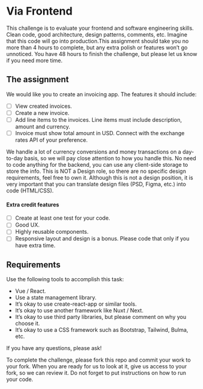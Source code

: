 # Via Frontend
This challenge is to evaluate your frontend and software engineering skills. Clean code, good architecture, design patterns, comments, etc. Imagine that this code will go into production.This assignment should take you no more than 4 hours to complete, but any extra polish or features won’t go unnoticed. You have 48 hours to finish the challenge, but please let us know if you need more time. 

## The assignment
We would like you to create an invoicing app. The features it should include:
- [ ] View created invoices.
- [ ] Create a new invoice.
- [ ] Add line items to the invoices. Line items must include description, amount and currency.
- [ ] Invoice must show total amount in USD. Connect with the exchange rates API of your preference.

We handle a lot of currency conversions and money transactions on a day-to-day basis, so we will pay close attention to how you handle this. 
No need to code anything for the backend, you can use any client-side storage to store the info. This is NOT a Design role, so there are no specific design requirements, feel free to own it. Although this is not a design position, it is very important that you can translate design files (PSD, Figma, etc.) into code (HTML/CSS). 

#### Extra credit features
- [ ] Create at least one test for your code.
- [ ] Good UX.
- [ ] Highly reusable components.
- [ ] Responsive layout and design is a bonus. Please code that only if you have extra time.

## Requirements
Use the following tools to accomplish this task:
- Vue / React.
- Use a state management library.
- It’s okay to use create-react-app or similar tools.
- It’s okay to use another framework like Nuxt / Next.
- It’s okay to use third party libraries, but please comment on why you choose it.
- It’s okay to use a CSS framework such as Bootstrap, Tailwind, Bulma, etc.

If you have any questions, please ask!

To complete the challenge, please fork this repo and commit your work to your fork. When you are ready for us to look at it, give us access to your fork, so we can review it. Do not forget to put instructions on how to run your code.
